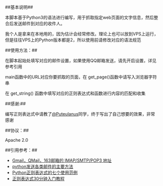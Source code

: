 ##基本说明##

本脚本基于Python3的语法进行编写，用于抓取指定web页面的文字信息，然后整合后发送邮件到对应的收件人。

我个人是拿来在本地用的，因为估计会经常修改。理论上也可以放到VPS上运行，但是往往VPS上的Python版本都是2，所以使用前请修改对应的语法规范

##使用方法：##

在脚本起始处填写对应的邮件设置，如果使用QQ邮箱发送，请先开启设置，详见参考引用

main函数中的URL对应你要抓取的页面，在 get_page()函数中请写入浏览器字符串

在 get_string() 函数中填写对应的正则表达式和函数进行内容的匹配和收集

##感谢:##  

编写正则表达式中请教了[@Puteulanus](https://github.com/puteulanus)同学，终于写出了自己想要的效果，非常感谢

##协议：##

Apache 2.0

##引用参考：##
* [Gmail，QMail，163邮箱的 IMAP/SMTP/POP3 地址](http://blog.wpjam.com/m/gmail-qmail-163mail-imap-smtp-pop3/)
* [python发送各类邮件的主要方法](http://www.cnblogs.com/xiaowuyi/archive/2012/03/17/2404015.html)
* [Python正则表达式的七个使用范例](http://blog.jobbole.com/74844/)
* [正则表达式30分钟入门教程](http://deerchao.net/tutorials/regex/regex.htm)
